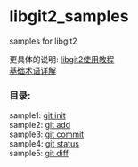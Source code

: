 # libgit2_samples
samples for libgit2

更具体的说明: [libgit2使用教程](http://ftxtool.org/index.php/category/libgit2/)  
[基础术语详解](http://ftxtool.org/index.php/2016/03/12/95/)  


### 目录:
sample1: [git init](http://ftxtool.org/index.php/2016/02/27/67/)  
sample2: [git add](http://ftxtool.org/index.php/2016/03/05/80/)  
sample3: [git commit](http://ftxtool.org/index.php/2016/03/13/102/)  
sample4: [git status](http://ftxtool.org/index.php/2016/03/25/113/)  
sample5: [git diff](http://ftxtool.org/index.php/2016/04/03/127/)